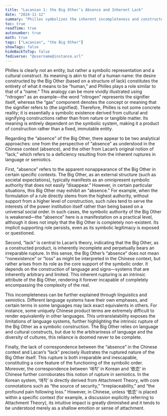 ```yaml
---
title: "Lacanian 1: the Big Other’s Absence and Inherent Lack"
date: "2024-11-12"
summary: "Philles symbolizes the inherent incompleteness and constructed nature of the Big Other, highlighting both its apparent absence and intrinsic lack."
toc: true
readTime: true
autonumber: true
math: true
tags: ["Lacanian", "the Big Other"]
showTags: false
hideBackToTop: false
fediverse: "@username@instance.url"
---
```


Philles is clearly not an entity, but rather a symbolic representation and a cultural construct. Its meaning is akin to that of a human name: the desire constructed by the Big Other (based on a structure of lack) constitutes the entirety of what it means to be “human,” and Philles plays a role similar to that of a “name.” This analogy can be more vividly illustrated using “nitrogen” as an example—the word “nitrogen” represents the signifier itself, whereas the “gas” component denotes the concept or meaning that the signifier refers to (the signified). Therefore, Philles is not some concrete reality; it is essentially a symbolic existence derived from cultural and signifying constructions rather than from nature or tangible matter. Its meaning is entirely dependent on the symbolic system, making it a product of construction rather than a fixed, immutable entity.

Regarding the “absence” of the Big Other, there appear to be two analytical approaches: one from the perspective of “absence” as understood in the Chinese context (absence), and the other from Lacan’s original notion of “lack,” which refers to a deficiency resulting from the inherent ruptures in language or semiotics.

First, “absence” refers to the apparent nonappearance of the Big Other in certain specific contexts. The Big Other, as an external structure (such as societal expectations), typically manifests as an omnipresent symbolic authority that does not easily “disappear.” However, in certain particular situations, this Big Other may exhibit an “absence.” For example, when the formulation of a rule directly stems from the highest authority, without support from a higher level of construction, such rules tend to serve the interests of the power institution itself rather than being based on a universal social order. In such cases, the symbolic authority of the Big Other is weakened—the “absence” here is a manifestation on a practical level, although it does not imply that the Big Other is completely non-existent. Its implicit supporting role persists, even as its symbolic legitimacy is exposed or questioned.

Second, “lack” is central to Lacan’s theory, indicating that the Big Other, as a constructed product, is inherently incomplete and perpetually bears an irreparable rupture. In this sense, the Big Other’s “absence” does not mean “nonexistence” or “loss” as might be interpreted in the Chinese context, but rather arises from its role as the core support of the symbolic order. It depends on the construction of language and signs—systems that are inherently arbitrary and limited. This inherent rupturing is an intrinsic attribute of the Big Other, rendering it forever incapable of completely encompassing the complexity of the real.

This incompleteness can be further explained through linguistics and semiotics. Different language systems have their own emphases, and certain terms in some languages may lack exact equivalents in others. For instance, some uniquely Chinese product terms are extremely difficult to render equivalently in other languages. This untranslatability exposes the limitations of language systems, further highlighting the intrinsic rupture of the Big Other as a symbolic construction. The Big Other relies on language and cultural constructs, but due to the arbitrariness of language and the diversity of cultures, this reliance is doomed never to be complete.

Finally, the lack of correspondence between the “absence” in the Chinese context and Lacan’s “lack” precisely illustrates the ruptured nature of the Big Other itself. This rupture is both irreparable and inescapable, constituting a core feature of the functioning of the symbolic order. Moreover, the correspondence between ‘애착’ in Korean and ‘依恋’ in Chinese further corroborates this notion of rupture in semiotics. In the Korean system, ‘애착’ is directly derived from Attachment Theory, with core connotations such as “the source of security,” “irreplaceability,” and “the profound pain following loss.” However, in Chinese, unless ‘依恋’ is placed within a specific context (for example, a discussion explicitly referring to Attachment Theory), its intuitive impact is greatly diminished and it tends to be understood merely as a shallow emotion or sense of attachment.